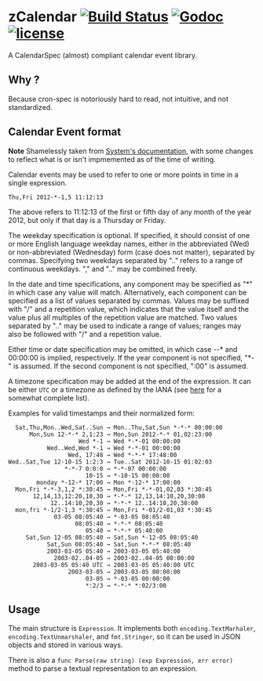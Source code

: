 # zCalendar [![Build Status](https://travis-ci.org/synthesio/zcalendar.svg?branch=master)](https://travis-ci.org/synthesio/zcalendar) [![Godoc](http://img.shields.io/badge/godoc-reference-blue.svg?style=flat)](https://godoc.org/github.com/synthesio/zcalendar) [![license](http://img.shields.io/badge/license-MIT-red.svg?style=flat)](https://raw.githubusercontent.com/synthesio/zcalendar/master/LICENSE.md)

A CalendarSpec (almost) compliant calendar event library.

## Why ?

Because cron-spec is notoriously hard to read, not intuitive, and not standardized.

## Calendar Event format

**Note** Shamelessly taken from [System's
documentation](https://www.freedesktop.org/software/systemd/man/systemd.time.html#Calendar%20Events),
with some changes to reflect what is or isn't impmemented as of the time of
writing.

Calendar events may be used to refer to one or more points in time in a single
expression.

`Thu,Fri 2012-*-1,5 11:12:13`

The above refers to 11:12:13 of the first or fifth day of any month of the year
2012, but only if that day is a Thursday or Friday.

The weekday specification is optional. If specified, it should consist of one
or more English language weekday names, either in the abbreviated (Wed) or
non-abbreviated (Wednesday) form (case does not matter), separated by commas.
Specifying two weekdays separated by ".." refers to a range of continuous
weekdays. "," and ".." may be combined freely.

In the date and time specifications, any component may be specified as "*" in
which case any value will match. Alternatively, each component can be specified
as a list of values separated by commas. Values may be suffixed with "/" and a
repetition value, which indicates that the value itself and the value plus all
multiples of the repetition value are matched. Two values separated by ".." may
be used to indicate a range of values; ranges may also be followed with "/" and
a repetition value.

Either time or date specification may be omitted, in which case *-*-* and
00:00:00 is implied, respectively. If the year component is not specified, "*-"
is assumed. If the second component is not specified, ":00" is assumed.

A timezone specification may be added at the end of the expression. It can be
either `UTC` or a timezone as defined by the IANA (see
[here](https://en.wikipedia.org/wiki/List_of_tz_database_time_zones#List) for a
somewhat complete list).

Examples for valid timestamps and their normalized form:

```
  Sat,Thu,Mon..Wed,Sat..Sun → Mon..Thu,Sat,Sun *-*-* 00:00:00
      Mon,Sun 12-*-* 2,1:23 → Mon,Sun 2012-*-* 01,02:23:00
                    Wed *-1 → Wed *-*-01 00:00:00
           Wed..Wed,Wed *-1 → Wed *-*-01 00:00:00
                 Wed, 17:48 → Wed *-*-* 17:48:00
Wed..Sat,Tue 12-10-15 1:2:3 → Tue..Sat 2012-10-15 01:02:03
                *-*-7 0:0:0 → *-*-07 00:00:00
                      10-15 → *-10-15 00:00:00
        monday *-12-* 17:00 → Mon *-12-* 17:00:00
  Mon,Fri *-*-3,1,2 *:30:45 → Mon,Fri *-*-01,02,03 *:30:45
       12,14,13,12:20,10,30 → *-*-* 12,13,14:10,20,30:00
            12..14:10,20,30 → *-*-* 12..14:10,20,30:00
  mon,fri *-1/2-1,3 *:30:45 → Mon,Fri *-01/2-01,03 *:30:45
             03-05 08:05:40 → *-03-05 08:05:40
                   08:05:40 → *-*-* 08:05:40
                      05:40 → *-*-* 05:40:00
     Sat,Sun 12-05 08:05:40 → Sat,Sun *-12-05 08:05:40
           Sat,Sun 08:05:40 → Sat,Sun *-*-* 08:05:40
           2003-03-05 05:40 → 2003-03-05 05:40:00
             2003-02..04-05 → 2003-02..04-05 00:00:00
       2003-03-05 05:40 UTC → 2003-03-05 05:40:00 UTC
                 2003-03-05 → 2003-03-05 00:00:00
                      03-05 → *-03-05 00:00:00
                      *:2/3 → *-*-* *:02/3:00
```

## Usage

The main structure is `Expression`. It implements both `encoding.TextMarhaler`,
`encoding.TextUnmarshaler`, and `fmt.Stringer`, so it can be used in JSON
objects and stored in various ways.

There is also a `func Parse(raw string) (exp Expression, err error)` method to
parse a textual representation to an expression.
